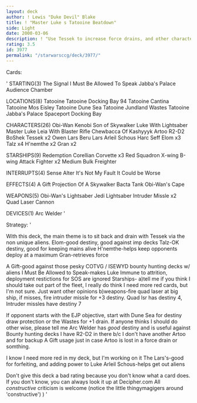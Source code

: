 ```yaml
---
layout: deck
author: ! Lewis "Duke Devil" Blake
title: ! "Master Luke s Tatooine Beatdown"
side: Light
date: 2000-03-06
description: ! "Use Tessek to increase force drains, and other characters to provide sufficient protection or attack.  Using Luke is also a fun thing to do with this deck."
rating: 3.5
id: 3977
permalink: "/starwarsccg/deck/3977/"
---
```

Cards: 

' STARTING(3)
The Signal
I Must Be Allowed To Speak
Jabba's Palace Audience Chamber

 LOCATIONS(8)
Tatooine
Tatooine Docking Bay 94
Tatooine Cantina
Tatooine Mos Eisley
Tatooine Dune Sea
Tatooine Jundland Wastes
Tatooine Jabba's Palace
Spaceport Docking Bay

 CHARACTERS(26)
Obi-Wan Kenobi
Son of Skywalker
Luke With Lightsaber
Master Luke
Leia With Blaster Rifle
Chewbacca Of Kashyyyk
Artoo
R2-D2
BoShek
Tessek x2
Owen Lars
Beru Lars
Arleil Schous
Harc Seff
Elom x3
Talz x4
H'nemthe x2
Gran x2

 STARSHIPS(9)
Redemption
Corellian Corvette x3
Red Squadron X-wing
B-wing Attack Fighter x2
Medium Bulk Freighter

 INTERRUPTS(4)
Sense
Alter
It's Not My Fault
It Could be Worse

 EFFECTS(4)
A Gift
Projection Of A Skywalker
Bacta Tank
Obi-Wan's Cape

 WEAPONS(5)
Obi-Wan's Lightsaber
Jedi Lightsaber
Intruder Missle x2
Quad Laser Cannon

 DEVICES(1)
Arc Welder
'

Strategy: '

With this deck, the main theme is to sit back and drain with Tessek via the non unique aliens.
Elom-good destiny, good against imp decks
Talz-OK destiny, good for keeping mains alive
H'nemthe-helps keep opponents deploy at a maximum
Gran-retrieves force

A Gift-good against those pesky COTVG / ISEWYD bounty hunting decks w/ aliens
I Must Be Allowed to Speak-makes Luke Immune to attrition, deployment restictions for SOS are ignored
Starships-
   a)tell me if you think I should take out part of the fleet, I really do think I need more red cards, but I'm not sure.  Just want other opinions
   b)weapons-fire quad laser at big ship, if misses, fire intruder missle for +3 destiny.  Quad lsr has destiny 4, Intruder missles have destiny 7

If opponent starts with the EJP objective, start with Dune Sea for destiny draw protection or the Wastes for +1 drain.	If anyone thinks I should do other wise, please tell me
Arc Welder has *good* destiny and is useful against Bounty hunting decks
I have R2-D2 in there b/c I don't have another Artoo and for backup A Gift usage just in case Artoo is lost in a force drain or somthing.

I know I need more red in my deck, but I'm working on it
The Lars's-good for forfeiting, and adding power to Luke
Arleil Schous-helps get out aliens

Don't give this deck a bad rating because you don't know what a card does.  If you don't know, you can always look it up at Decipher.com
All *constructive* criticism is welcome
(notice the little thingymagigers around 'constructive')  ) '
